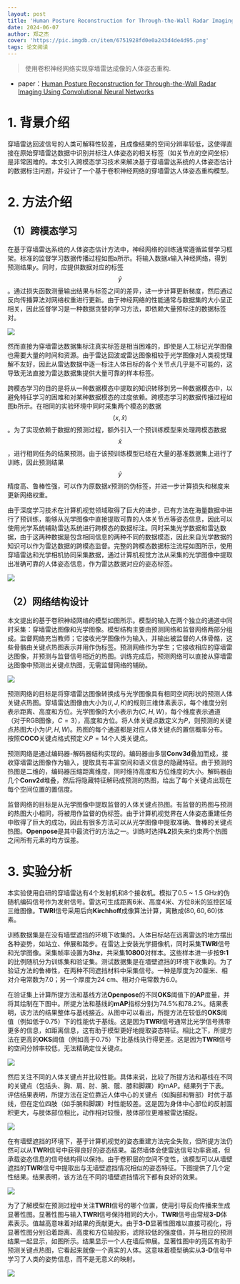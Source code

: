 ```yaml
---
layout: post
title: 'Human Posture Reconstruction for Through-the-Wall Radar Imaging Using Convolutional Neural Networks'
date: 2024-06-07
author: 郑之杰
cover: 'https://pic.imgdb.cn/item/6751928fd0e0a243d4de4d95.png'
tags: 论文阅读
---
```


> 使用卷积神经网络实现穿墙雷达成像的人体姿态重构.

- paper：[Human Posture Reconstruction for Through-the-Wall Radar Imaging Using Convolutional Neural Networks](https://ieeexplore.ieee.org/document/9420808)


# 1. 背景介绍

穿墙雷达回波信号的人类可解释性较差，且成像结果的空间分辨率较低，这使得直接在原始穿墙雷达数据中识别并标注人体姿态的相关标签（如关节点的空间坐标）是非常困难的。本文引入跨模态学习技术来解决基于穿墙雷达系统的人体姿态估计的数据标注问题，并设计了一个基于卷积神经网络的穿墙雷达人体姿态重构模型。


# 2. 方法介绍

## （1）跨模态学习

在基于穿墙雷达系统的人体姿态估计方法中，神经网络的训练通常遵循监督学习框架。标准的监督学习数据传播过程如图a所示。将输入数据$x$输入神经网络，得到预测结果$y$。同时，应提供数据对应的标签$$\hat{y}$$。通过损失函数测量输出结果与标签之间的差异，进一步计算更新梯度，然后通过反向传播算法对网络权重进行更新。由于神经网络的性能通常与数据集的大小呈正相关，因此监督学习是一种数据贪婪的学习方法，即依赖大量预标注的数据标签对。

![](https://pic.imgdb.cn/item/6751951fd0e0a243d4de4e0b.png)

然而直接为穿墙雷达数据集标注真实标签是相当困难的，即使是人工标记光学图像也需要大量的时间和资源。由于雷达回波或雷达图像相较于光学图像对人类视觉理解不友好，因此从雷达数据中逐一标注人体目标的各个关节点几乎是不可能的，这导致无法直接为雷达数据集提供大量可靠的样本标签。

跨模态学习的目的是将从一种数据模态中提取的知识转移到另一种数据模态中，以避免特征学习的困难和对某种数据模态的过度依赖。跨模态学习的数据传播过程如图b所示。在相同的实验环境中同时采集两个模态的数据$$(x,\hat{x})$$。为了实现依赖于数据的预测过程，额外引入一个预训练模型来处理跨模态数据$$\hat{x}$$，进行相同任务的结果预测。由于该预训练模型已经在大量的基准数据集上进行了训练，因此预测结果$$\hat{y}$$精度高、鲁棒性强，可以作为原数据$x$预测的伪标签，并进一步计算损失和梯度来更新网络权重。

由于深度学习技术在计算机视觉领域取得了巨大的进步，已有方法在海量数据中进行了预训练，能够从光学图像中直接提取可靠的人体关节点等姿态信息，因此可以使用光学系统辅助雷达系统进行跨模态的数据标注。同时采集光学数据和雷达数据，由于这两种数据是包含相同信息的两种不同的数据模态，因此来自光学数据的知识可以作为雷达数据的跨模态监督。完整的跨模态数据标注流程如图所示，使用穿墙雷达和光学相机协同采集数据，通过计算机视觉方法从采集的光学图像中提取出准确可靠的人体姿态信息，作为雷达数据对应的姿态标签。

![](https://pic.imgdb.cn/item/67519564d0e0a243d4de4e16.png)

## （2）网络结构设计

本文提出的基于卷积神经网络的模型如图所示。模型的输入在两个独立的通道中同时采集：穿墙雷达图像和光学图像。模型结构主要由预测网络和监督网络两部分组成。监督网络充当教师；它接收光学图像作为输入，并输出被监督的人体骨骼，这些骨骼由关键点热图表示并用作伪标签。预测网络作为学生；它接收相应的穿墙雷达图像，并预测与监督信号相近的热图。训练完成后，预测网络可以直接从穿墙雷达图像中预测出关键点热图，无需监督网络的辅助。

![](https://pic.imgdb.cn/item/675192b0d0e0a243d4de4da1.png)

预测网络的目标是将穿墙雷达图像转换成与光学图像具有相同空间形状的预测人体关键点热图。穿墙雷达图像由大小为$(I, J, K)$的规则三维体素表示，每个维度分别表示距离、高度和方位。光学图像的大小表示为$(C, H, W)$，每个维度表示通道（对于RGB图像，$C = 3$），高度和方位。将人体关键点数定义为$P$，则预测的关键点热图大小为$(P, H, W)$。热图的每个通道都是对应人体关键点的置信概率分布。按照**COCO**关键点格式预定义$P = 14$个人类关键点。

预测网络是通过编码器-解码器结构实现的。编码器由多层**Conv3d**叠加而成，接收穿墙雷达图像作为输入，提取具有丰富空间和语义信息的隐藏特征。由于预测的热图是二维的，编码器压缩距离维度，同时维持高度和方位维度的大小。解码器由几个**Conv2d**堆叠，然后将隐藏特征解码成预测的热图，给出了每个关键点出现在每个空间位置的置信度。

监督网络的目标是从光学图像中提取监督的人体关键点热图。有监督的热图与预测的热图大小相同，将被用作监督的伪标签。由于计算机视觉界在人体姿态重建任务中取得了巨大的成功，因此有很多方法可以从光学图像中提取准确、鲁棒的关键点热图。**Openpose**是其中最流行的方法之一。训练时选择**L2**损失来约束两个热图之间所有元素的均方误差。

# 3. 实验分析

本实验使用自研的穿墙雷达有4个发射机和8个接收机。模拟了0.5 ~ 1.5 GHz的伪随机编码信号作为发射信号。雷达可生成距离6米、高度4米、方位8米的监控区域三维图像。**TWRI**信号采用后向**Kirchhoff**成像算法计算，离散成$(80,60,60)$体素。

训练数据集是在没有墙壁遮挡的环境下收集的。人体目标站在远离雷达的地方摆出各种姿势，如站立、伸展和踏步。在雷达上安装光学摄像机，同时采集**TWRI**信号和光学图像。采集帧率设置为**3hz**，共采集**10800**对样本。这些样本进一步按**9:1**的比例随机分为训练集和验证集。测试数据集是在墙壁遮挡的环境下收集的。为了验证方法的鲁棒性，在两种不同遮挡材料中采集信号。一种是厚度为20厘米、相对介电常数为7.0；另一个厚度为24 cm、相对介电常数为6.0。

在验证集上计算所提方法和基线方法**Openpose**的不同**OKS**阈值下的**AP**度量，并将其绘制在下图中。所提方法和基线的**mAP**指标分别为74.5%和78.2%。结果表明，该方法的结果整体与基线接近。从图中可以看出，所提方法在较低的**OKS**阈值（例如低于0.75）下的性能优于基线。这是因为**TWRI**信号通常比光学信号携带更多的信息，如距离信息，这有助于模型更好地提取姿态特征。相比之下，所提方法在更高的**OKS**阈值（例如高于0.75）下比基线执行得更差。这是因为**TWRI**信号的空间分辨率较低，无法精确定位关键点。

![](https://pic1.imgdb.cn/item/677fb635d0e0a243d4f2c640.png)

然后关注不同的人体关键点并比较性能。具体来说，比较了所提方法和基线在不同的关键点（包括头、胸、肩、肘、腕、髋、膝和脚踝）的mAP。结果列于下表。评估结果表明，所提方法在定位靠近人体中心的关键点（如胸部和臀部）时优于基线，但在定位四肢（如手腕和脚踝）时性能较差。这是因为身体中心部位的反射面积更大，与肢体部位相比，动作相对较慢，肢体部位更难被雷达捕捉。

![](https://pic1.imgdb.cn/item/677fb68ad0e0a243d4f2c65e.png)

在有墙壁遮挡的环境下，基于计算机视觉的姿态重建方法完全失败，但所提方法仍然可以从**TWRI**信号中获得良好的姿态结果。虽然墙体会使雷达信号功率衰减，但承载姿态信息的信号结构得以保持。由于卷积层的空间不变性，该模型可以从墙壁遮挡的**TWRI**信号中提取出与无墙壁遮挡情况相似的姿态特征。下图提供了几个定性结果。结果表明，该方法在不同的墙壁遮挡情况下都有良好的效果。

![](https://pic1.imgdb.cn/item/677fb710d0e0a243d4f2c6b2.png)

为了了解模型在预测过程中关注**TWRI**信号的哪个位置，使用引导反向传播来生成显著性图。显著性图与输入**TWRI**信号保持相同的大小，**TWRI**信号由常规**3-D**体素表示。值越高意味着对结果的贡献更大。由于**3-D**显著性图难以直接可视化，将显著性图分别沿着距离、高度和方位轴投影，滤除较低的强度值，并与相应的预测结果一起显示，如图所示。结果显示一个人在墙后伸展。显著性图中的亮区有助于预测关键点热图，它看起来就像一个真实的人体。这意味着模型确实从**3-D**信号中学习了人类的姿势信息，而不是无意义的映射。

![](https://pic1.imgdb.cn/item/677fb76fd0e0a243d4f2c6dd.png)